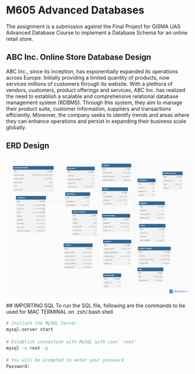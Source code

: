 # M605 Advanced Databases
The assignment is a submission against the Final Project for GISMA UAS Advanced Database Course to implement a Database Schema for an online retail store.

## ABC Inc. Online Store Database Design
ABC Inc., since its inception, has exponentially expanded its operations across Europe. Initially providing a limited quantity of products, now services millions of customers through its website. With a plethora of vendors, customers, product offerings and services, ABC Inc. has realized the need to establish a scalable and comprehensive relational database management system (RDBMS). Through this system, they aim to manage their product suite, customer information, suppliers and transactions efficiently. Moreover, the company seeks to identify trends and areas where they can enhance operations and persist in expanding their business scale globally.

## ERD Design
<p align="center">
  <img src="./ERD.png">
</p>
## IMPORTING SQL
To run the SQL file, following are the commands to be used for MAC TERMINAL on .zsh/.bash shell

```zsh
# Initiate the MySQL Server
mysql.server start

# Establish connection with MySQL with user 'root'
mysql -u root -p

# You will be prompted to enter your password
Password:
```
